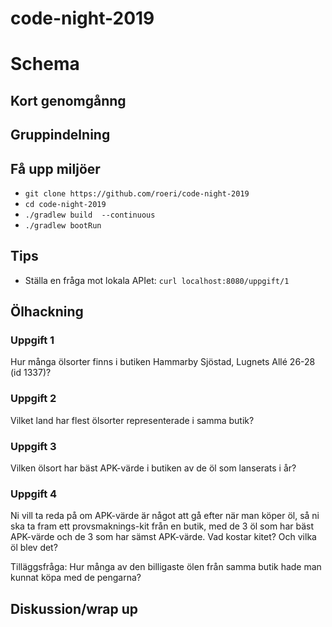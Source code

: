 
# code-night-2019

# Schema

## Kort genomgånng
## Gruppindelning
## Få upp miljöer
* ```git clone https://github.com/roeri/code-night-2019```
* ```cd code-night-2019```
* ```./gradlew build  --continuous```
* ```./gradlew bootRun```

## Tips
* Ställa en fråga mot lokala APIet: ```curl localhost:8080/uppgift/1```

## Ölhackning

### Uppgift 1
Hur många ölsorter finns i butiken Hammarby Sjöstad, Lugnets Allé 26-28 (id 1337)?

### Uppgift 2
Vilket land har flest ölsorter representerade i samma butik?

### Uppgift 3
Vilken ölsort har bäst APK-värde i butiken av de öl som lanserats i år?

### Uppgift 4
Ni vill ta reda på om APK-värde är något att gå efter när man köper öl, så ni ska ta fram ett provsmaknings-kit från en butik, med de 3 öl som har bäst APK-värde och de 3 som har sämst APK-värde. Vad kostar kitet? Och vilka öl blev det?

Tilläggsfråga:
Hur många av den billigaste ölen från samma butik hade man kunnat köpa med de pengarna?

## Diskussion/wrap up
